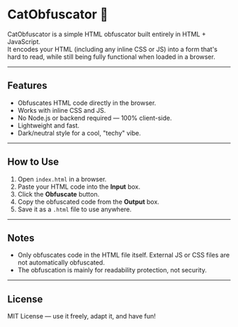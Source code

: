 # CatObfuscator 🐾

CatObfuscator is a simple HTML obfuscator built entirely in HTML + JavaScript.  
It encodes your HTML (including any inline CSS or JS) into a form that's hard to read, while still being fully functional when loaded in a browser.  

---

## Features

- Obfuscates HTML code directly in the browser.  
- Works with inline CSS and JS.  
- No Node.js or backend required — 100% client-side.  
- Lightweight and fast.  
- Dark/neutral style for a cool, "techy" vibe.  

---

## How to Use

1. Open `index.html` in a browser.  
2. Paste your HTML code into the **Input** box.  
3. Click the **Obfuscate** button.  
4. Copy the obfuscated code from the **Output** box.  
5. Save it as a `.html` file to use anywhere.  

---

## Notes

- Only obfuscates code in the HTML file itself. External JS or CSS files are not automatically obfuscated.  
- The obfuscation is mainly for readability protection, not security.  

---

## License

MIT License — use it freely, adapt it, and have fun!  
